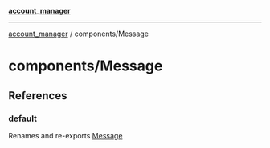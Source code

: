 [**account_manager**](../../README.md)

***

[account_manager](../../modules.md) / components/Message

# components/Message

## References

### default

Renames and re-exports [Message](../functions/Message.md)
